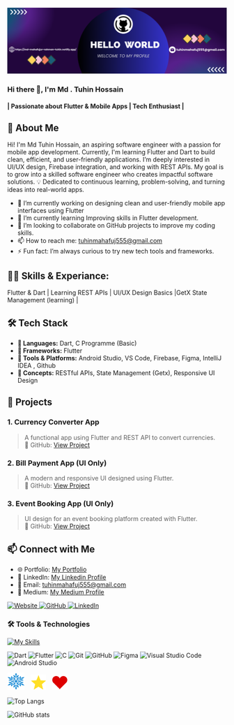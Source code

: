 ![|Passionate about Flutter & Mobile Apps | Tech Enthusiast | ](https://github.com/Mahafujmr/Mahafujmr/blob/main/Github%20banner.png?raw=true)

### Hi there 👋, I'm Md . Tuhin Hossain
#### | Passionate about Flutter & Mobile Apps | Tech Enthusiast | 

## 🚀 About Me
Hi! I'm Md Tuhin Hossain, an aspiring software engineer with a passion for mobile app development. Currently, I'm learning Flutter and Dart to build clean, efficient, and user-friendly applications.
I’m deeply interested in UI/UX design, Firebase integration, and working with REST APIs. My goal is to grow into a skilled software engineer who creates impactful software solutions.
💡 Dedicated to continuous learning, problem-solving, and turning ideas into real-world apps.

- 🔭 I’m currently working on  designing clean and user-friendly mobile app interfaces using Flutter 
- 🌱 I’m currently learning Improving skills in Flutter development. 
- 👯 I’m looking to collaborate on GitHub projects to improve my coding skills. 
- 📫 How to reach me: tuhinmahafuj555@gmail.com 
- ⚡ Fun fact: I’m always curious to try new tech tools and frameworks.


## 👨‍💻 Skills & Experiance:
  Flutter & Dart | Learning REST APIs | UI/UX Design Basics |GetX State Management (learning) |

## 🛠️ Tech Stack

- **🔹 Languages:** Dart, C Programme (Basic)  
- **🔹 Frameworks:** Flutter  
- **🔹 Tools & Platforms:** Android Studio, VS Code, Firebase, Figma, IntelliJ IDEA , Github 
- **🔹 Concepts:** RESTful APIs, State Management (Getx), Responsive UI Design

  
## 📂 Projects

### 1. Currency Converter App  
> A functional app using Flutter and REST API to convert currencies.  
🔗 GitHub: [View Project](https://github.com/Mahafujmr/currency-converter-app)

### 2. Bill Payment App (UI Only)  
> A modern and responsive UI designed using Flutter.  
🔗 GitHub: [View Project](https://github.com/Mahafujmr/Bill_Payment_App_Ui)

### 3. Event Booking App (UI Only)  
> UI design for an event booking platform created with Flutter.  
🔗 GitHub: [View Project](https://github.com/Mahafujmr/Event_Booking_App_UI)
  


## 📫 Connect with Me

- 🌐 Portfolio: [My Portfolio](https://md-mahafujur-rahman-tuhin.netlify.app/)
- 💼 LinkedIn: [My Linkedin Profile](https://www.linkedin.com/in/mr-tuhin-learning/)  
- 💌 Email: tuhinmahafuj555@gmail.com  
- 🔗 Medium: [My Medium Profile](https://medium.com/@tuhinmahafuj)


<p align="left">
  <!-- 🌐 Website -->
  <a href="https://md-mahafujur-rahman-tuhin.netlify.app/" target="_blank">
    <img src="https://img.shields.io/badge/Website-000000?style=for-the-badge&logo=google-chrome&logoColor=white" alt="Website">
  </a>

  <!-- 🐱 GitHub -->
  <a href="https://github.com/Mahafujmr" target="_blank">
    <img src="https://img.shields.io/badge/GitHub-181717?style=for-the-badge&logo=github&logoColor=white" alt="GitHub">
  </a>

  <!-- 💼 LinkedIn -->
  <a href="https://www.linkedin.com/in/mr-tuhin-learning/" target="_blank">
    <img src="https://img.shields.io/badge/LinkedIn-0077B5?style=for-the-badge&logo=linkedin&logoColor=white" alt="LinkedIn">
  </a>
</p>


### 🛠️ Tools & Technologies
[![My Skills](https://skillicons.dev/icons?i=flutter,dart,firebase,github,git,postman,figma,c,idea,notion,=5)](https://skillicons.dev)

![Dart](https://img.shields.io/badge/Dart-0175C2?style=for-the-badge&logo=dart&logoColor=white)
![Flutter](https://img.shields.io/badge/Flutter-02569B?style=for-the-badge&logo=flutter&logoColor=white)
![C](https://img.shields.io/badge/C-00599C?style=for-the-badge&logo=c&logoColor=white)
![Git](https://img.shields.io/badge/Git-F05032?style=for-the-badge&logo=git&logoColor=white)
![GitHub](https://img.shields.io/badge/GitHub-181717?style=for-the-badge&logo=github&logoColor=white)
![Figma](https://img.shields.io/badge/Figma-F24E1E?style=for-the-badge&logo=figma&logoColor=white)
![Visual Studio Code](https://img.shields.io/badge/VS%20Code-007ACC?style=for-the-badge&logo=visual-studio-code&logoColor=white)
![Android Studio](https://img.shields.io/badge/Android%20Studio-3DDC84?style=for-the-badge&logo=android-studio&logoColor=white)



<a href='https://archiveprogram.github.com/'><img src='https://raw.githubusercontent.com/acervenky/animated-github-badges/master/assets/acbadge.gif' width='40' height='40'></a> <a href='https://stars.github.com/'><img src='https://raw.githubusercontent.com/acervenky/animated-github-badges/master/assets/starbadge.gif' width='35' height='35'></a> <a href='https://docs.github.com/en/github/supporting-the-open-source-community-with-github-sponsors'><img src='https://raw.githubusercontent.com/acervenky/animated-github-badges/master/assets/sponsorbadge.gif' width='35' height='35'></a> 



![Top Langs](https://github-readme-stats.vercel.app/api/top-langs/?username=Mahafujmr&layout=compact&bg_color=42A5F5&title_color=000000&text_color=000000)


![GitHub stats](https://github-readme-stats.vercel.app/api?username=Mahafujmr&show_icons=true&count_private=true&bg_color=64B5F6&title_color=000000&icon_color=1565C0&text_color=000000)














 


